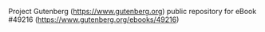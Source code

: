 Project Gutenberg (https://www.gutenberg.org) public repository for eBook #49216 (https://www.gutenberg.org/ebooks/49216)
